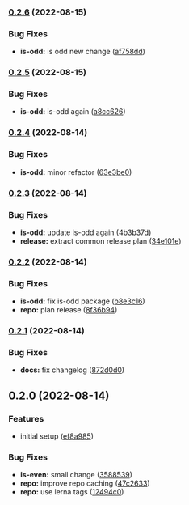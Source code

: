 

### [0.2.6](https://github.com/tuan231195/monorepo-template/compare/is-odd@0.2.5...is-odd@0.2.6) (2022-08-15)


### Bug Fixes

* **is-odd:** is odd new change ([af758dd](https://github.com/tuan231195/monorepo-template/commit/af758ddbb969f1ded09b5245e2e7344e1ce6092a))

### [0.2.5](https://github.com/tuan231195/monorepo-template/compare/is-odd@0.2.4...is-odd@0.2.5) (2022-08-15)


### Bug Fixes

* **is-odd:** is-odd again ([a8cc626](https://github.com/tuan231195/monorepo-template/commit/a8cc62654ac6c6020ff7a2db742be378c4ef9afa))

### [0.2.4](https://github.com/tuan231195/monorepo-template/compare/is-odd@0.2.3...is-odd@0.2.4) (2022-08-14)


### Bug Fixes

* **is-odd:** minor refactor ([63e3be0](https://github.com/tuan231195/monorepo-template/commit/63e3be022500eb563d977f2bf8d7e06a48572030))

### [0.2.3](https://github.com/tuan231195/monorepo-template/compare/is-odd@0.2.2...is-odd@0.2.3) (2022-08-14)


### Bug Fixes

* **is-odd:** update is-odd again ([4b3b37d](https://github.com/tuan231195/monorepo-template/commit/4b3b37ddd831f5de562b651607445c17523b54ae))
* **release:** extract common release plan ([34e101e](https://github.com/tuan231195/monorepo-template/commit/34e101e6c3fee78679a727c1dfafcb69774769ac))

### [0.2.2](https://github.com/tuan231195/monorepo-template/compare/is-odd@0.2.1...is-odd@0.2.2) (2022-08-14)


### Bug Fixes

* **is-odd:** fix is-odd package ([b8e3c16](https://github.com/tuan231195/monorepo-template/commit/b8e3c16be6c2b136d27f7269278dc66a41b32ad8))
* **repo:** plan release ([8f36b94](https://github.com/tuan231195/monorepo-template/commit/8f36b9451c047e0770e68013ee054921608b78df))

### [0.2.1](https://github.com/tuan231195/monorepo-template/compare/is-odd@0.2.0...is-odd@0.2.1) (2022-08-14)


### Bug Fixes

* **docs:** fix changelog ([872d0d0](https://github.com/tuan231195/monorepo-template/commit/872d0d01e09a63391db09046dcdd323163d00e3e))

## 0.2.0 (2022-08-14)


### Features

* initial setup ([ef8a985](https://github.com/tuan231195/monorepo-template/commit/ef8a98584c0b3ee00e3a8d07bf441382374ba38c))


### Bug Fixes

* **is-even:** small change ([3588539](https://github.com/tuan231195/monorepo-template/commit/3588539641ede3660a22fd535f26e17f0e70df6c))
* **repo:** improve repo caching ([47c2633](https://github.com/tuan231195/monorepo-template/commit/47c26337a3d262312b311a3052043c75f7e88d6b))
* **repo:** use lerna tags ([12494c0](https://github.com/tuan231195/monorepo-template/commit/12494c0cfb6057b97d23f66bd247a292385a49ca))